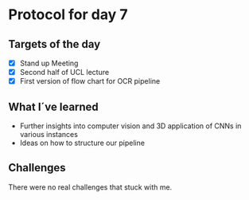 # Protocol for day 7
## Targets of the day
  - [x] Stand up Meeting
  - [x] Second half of UCL lecture
  - [x] First version of flow chart for OCR pipeline

## What I´ve learned
 - Further insights into computer vision and 3D application of CNNs in various instances
 - Ideas on how to structure our pipeline

## Challenges
There were no real challenges that stuck with me. 
